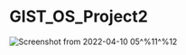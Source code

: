 # GIST_OS_Project2
![Screenshot from 2022-04-10 05^%11^%12](https://user-images.githubusercontent.com/96767498/162625957-1aa88997-baa3-40e3-b569-7a5d71c025d3.png)
